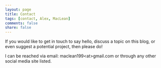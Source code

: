 ```yaml
---
layout: page
title: Contact
tags: [contact, Alex, MacLean]
comments: false
share: false
---
```


If you would like to get in touch to say hello, discuss a topic on this blog, or even suggest a potential project, then please do! 

I can be reached via email: maclean199\<at\>gmail.com or through any other social media site listed.